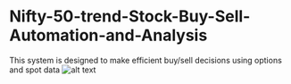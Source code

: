 # Nifty-50-trend-Stock-Buy-Sell-Automation-and-Analysis
This system is designed to make efficient buy/sell decisions using options and spot data
![alt text]([https://www.google.com/url?sa=i&url=https%3A%2F%2Fblog.quantinsti.com%2Fbacktesting%2F&psig=AOvVaw0d7DUqBlMAo-JOkKxdDLhM&ust=1732845615910000&source=images&cd=vfe&opi=89978449&ved=0CBQQjRxqFwoTCJim8ZH3_YkDFQAAAAAdAAAAABAJ](https://fastercapital.com/i/Backtesting--The-Power-of-Backtesting-in-Algorithmic-Trading-Strategies--How-Backtesting-Works-in-Algorithmic-Trading.webp))

